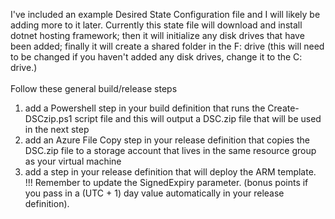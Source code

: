 I've included an example Desired State Configuration file and I will likely be adding more to it later.  Currently this state file will download and install dotnet hosting framework; then it will initialize any disk drives that have been added; finally it will create a shared folder in the F: drive (this will need to be changed if you haven't added any disk drives, change it to the C: drive.)
</br>
</br>
Follow these general build/release steps
1) add a Powershell step in your build definition that runs the Create-DSCzip.ps1 script file and this will output a DSC.zip file that will be used in the next step
2) add an Azure File Copy step in your release definition that copies the DSC.zip file to a storage account that lives in the same resource group as your virtual machine
3) add a step in your release definition that will deploy the ARM template.  !!! Remember to update the SignedExpiry parameter.  (bonus points if you pass in a (UTC + 1) day value automatically in your release definition).
